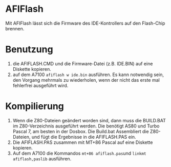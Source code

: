 # AFIFlash
Mit AFIFlash lässt sich die Firmware des IDE-Kontrollers auf den Flash-Chip brennen.

# Benutzung
1. die AFIFLASH.CMD und die Firmware-Datei (z.B. IDE.BIN) auf eine Diskette kopieren.
2. auf dem A7100 `afiflash w ide.bin` ausführen.
Es kann notwendig sein, den Vorgang mehrmals zu wiederholen, wenn der nicht das erste mal fehlerfrei ausgeführt wird.

# Kompilierung
1. Wenn die Z80-Dateien geändert worden sind, dann muss die BUILD.BAT im Z80-Verzeichnis ausgeführt werden. Die benötigt AS80 und Turbo Pascal 7, am besten in der Dosbox. Die Build.bat Assembliert die Z80-Dateien, und fügt die Ergebnisse in die AFIFLASH.PAS ein.
2. Die AFIFLASH.PAS zusammen mit MT+86 Pascal auf eine Diskette kopieren.
3. Auf dem A7100 die Kommandos `mt+86 afiflash.pas`und `linkmt afiflash,paslib` ausführen.
